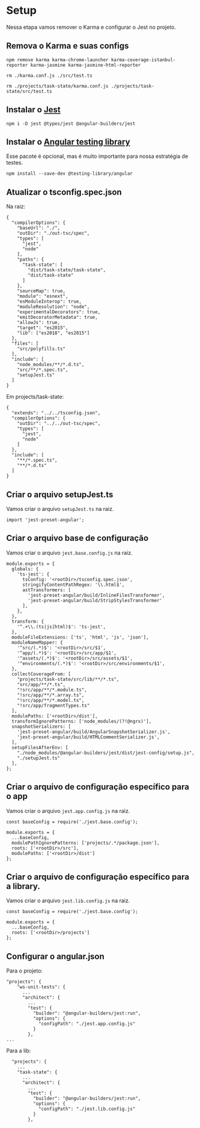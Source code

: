 # Setup

Nessa etapa vamos remover o Karma e configurar o Jest no projeto.

## Remova o Karma e suas configs

```
npm remove karma karma-chrome-launcher karma-coverage-istanbul-reporter karma-jasmine karma-jasmine-html-reporter
```

```
rm ./karma.conf.js ./src/test.ts
```

```
rm ./projects/task-state/karma.conf.js ./projects/task-state/src/test.ts
```

## Instalar o [Jest](https://jestjs.io/docs/en/getting-started)

```
npm i -D jest @types/jest @angular-builders/jest
```

## Instalar o [Angular testing library](https://testing-library.com/docs/angular-testing-library/intro)

Esse pacote é opcional, mas é muito importante para nossa estratégia de testes.

```
npm install --save-dev @testing-library/angular
```

## Atualizar o tsconfig.spec.json

Na raiz:

```
{
  "compilerOptions": {
    "baseUrl": "./",
    "outDir": "./out-tsc/spec",
    "types": [
      "jest",
      "node"
    ],
    "paths": {
      "task-state": [
        "dist/task-state/task-state",
        "dist/task-state"
      ]
    },
    "sourceMap": true,
    "module": "esnext",
    "esModuleInterop": true,
    "moduleResolution": "node",
    "experimentalDecorators": true,
    "emitDecoratorMetadata": true,
    "allowJs": true,
    "target": "es2015",
    "lib": ["es2018", "es2015"]
  },
  "files": [
    "src/polyfills.ts"
  ],
  "include": [
    "node_modules/**/*.d.ts",
    "src/**/*.spec.ts",
    "setupJest.ts"
  ]
}
```

Em projects/task-state:

```
{
  "extends": "../../tsconfig.json",
  "compilerOptions": {
    "outDir": "../../out-tsc/spec",
    "types": [
      "jest",
      "node"
    ]
  },
  "include": [
    "**/*.spec.ts",
    "**/*.d.ts"
  ]
}
```

## Criar o arquivo setupJest.ts

Vamos criar o arquivo `setupJest.ts` na raiz.

```
import 'jest-preset-angular';
```

## Criar o arquivo base de configuração

Vamos criar o arquivo `jest.base.config.js` na raiz.

```
module.exports = {
  globals: {
    'ts-jest': {
      tsConfig: '<rootDir>/tsconfig.spec.json',
      stringifyContentPathRegex: '\\.html$',
      astTransformers: [
        'jest-preset-angular/build/InlineFilesTransformer',
        'jest-preset-angular/build/StripStylesTransformer'
      ],
    },
  },
  transform: {
    '^.+\\.(ts|js|html)$': 'ts-jest',
  },
  moduleFileExtensions: ['ts', 'html', 'js', 'json'],
  moduleNameMapper: {
    '^src/(.*)$': '<rootDir>/src/$1',
    '^app/(.*)$': '<rootDir>/src/app/$1',
    '^assets/(.*)$': '<rootDir>/src/assets/$1',
    '^environments/(.*)$': '<rootDir>/src/environments/$1',
  },
  collectCoverageFrom: [
    "projects/task-state/src/lib/**/*.ts",
    "src/app/**/*.ts",
    "!src/app/**/*.module.ts",
    "!src/app/**/*.array.ts",
    "!src/app/**/*.model.ts",
    "!src/app/fragmentTypes.ts"
  ],
  modulePaths: ['<rootDir>/dist'],
  transformIgnorePatterns: ['node_modules/(?!@ngrx)'],
  snapshotSerializers: [
    'jest-preset-angular/build/AngularSnapshotSerializer.js',
    'jest-preset-angular/build/HTMLCommentSerializer.js',
  ],
  setupFilesAfterEnv: [
    "./node_modules/@angular-builders/jest/dist/jest-config/setup.js",
    "./setupJest.ts"
  ],
};
```

## Criar o arquivo de configuração específico para o app

Vamos criar o arquivo `jest.app.config.js` na raiz.

```
const baseConfig = require('./jest.base.config');

module.exports = {
  ...baseConfig,
  modulePathIgnorePatterns: ['projects/.*/package.json'],
  roots: ['<rootDir>/src'],
  modulePaths: ['<rootDir>/dist']
};
```

## Criar o arquivo de configuração específico para a library.

Vamos criar o arquivo `jest.lib.config.js` na raiz.

```
const baseConfig = require('./jest.base.config');

module.exports = {
  ...baseConfig,
  roots: ['<rootDir>/projects']
};
```

## Configurar o angular.json

Para o projeto:

```
"projects": {
    "ws-unit-tests": {
      ...
      "architect": {
        ...
        "test": {
          "builder": "@angular-builders/jest:run",
          "options": {
            "configPath": "./jest.app.config.js"
          }
        },
...
```

Para a lib:

```
  "projects": {
    ...
    "task-state": {
      ...
      "architect": {
        ...
        "test": {
          "builder": "@angular-builders/jest:run",
          "options": {
            "configPath": "./jest.lib.config.js"
          }
        },
```

